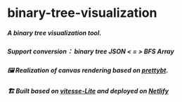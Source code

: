 # binary-tree-visualization
<h5>
A binary tree visualization tool.
</h5>

<h5>
 Support conversion：
 binary tree JSON  < = > BFS Array
</h5>
 
<h5>
🖼️ Realization of canvas rendering based on <a href="https://github.com/ggorlen/prettybt">prettybt</a>.
</h5>

<h5>
🏗️ Built based on <a href="https://github.com/antfu/vitesse-lite">vitesse-Lite</a> and deployed on <a href="https://app.netlify.com">Netlify</a>
</h5>
